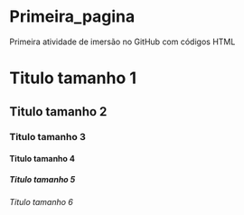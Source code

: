 # Primeira_pagina

Primeira atividade de imersão no GitHub com códigos HTML


# Titulo tamanho 1
## Titulo tamanho 2
### Titulo tamanho 3
#### Titulo tamanho 4 
##### Titulo tamanho 5
###### Titulo tamanho 6
